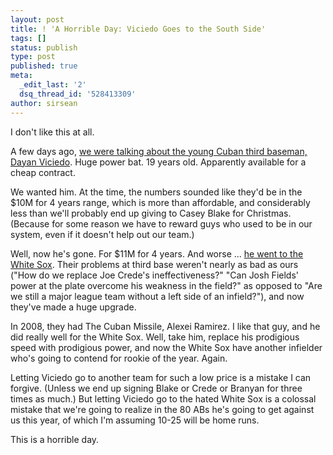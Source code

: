 ```yaml
---
layout: post
title: ! 'A Horrible Day: Viciedo Goes to the South Side'
tags: []
status: publish
type: post
published: true
meta:
  _edit_last: '2'
  dsq_thread_id: '528413309'
author: sirsean
---
```

I don't like this at all.

A few days ago, <a href="http://firegardy.com/2008/11/10/offseaon-update/#comments">we were talking about the young Cuban third baseman, Dayan Viciedo</a>. Huge power bat. 19 years old. Apparently available for a cheap contract.

We wanted him. At the time, the numbers sounded like they'd be in the $10M for 4 years range, which is more than affordable, and considerably less than we'll probably end up giving to Casey Blake for Christmas. (Because for some reason we have to reward guys who used to be in our system, even if it doesn't help out our team.)

Well, now he's gone. For $11M for 4 years. And worse ... <a href="http://www.mlbtraderumors.com/2008/11/white-sox-to-si.html">he went to the White Sox</a>. Their problems at third base weren't nearly as bad as ours ("How do we replace Joe Crede's ineffectiveness?" "Can Josh Fields' power at the plate overcome his weakness in the field?" as opposed to "Are we still a major league team without a left side of an infield?"), and now they've made a huge upgrade.

In 2008, they had The Cuban Missile, Alexei Ramirez. I like that guy, and he did really well for the White Sox. Well, take him, replace his prodigious speed with prodigious power, and now the White Sox have another infielder who's going to contend for rookie of the year. Again.

Letting Viciedo go to another team for such a low price is a mistake I can forgive. (Unless we end up signing Blake or Crede or Branyan for three times as much.) But letting Viciedo go to the hated White Sox is a colossal mistake that we're going to realize in the 80 ABs he's going to get against us this year, of which I'm assuming 10-25 will be home runs.

This is a horrible day.
